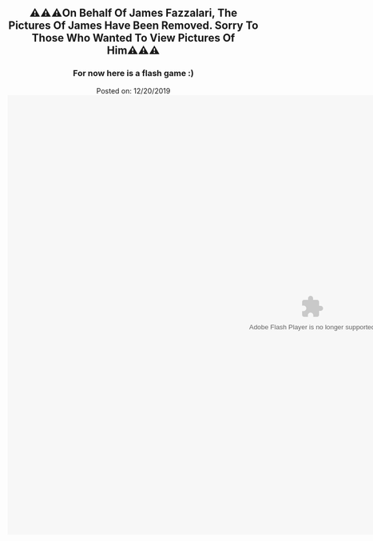 <h2 style="text-align: center;">
⚠️⚠️⚠️On Behalf Of James Fazzalari, The Pictures Of James Have Been Removed. Sorry To Those Who Wanted To View Pictures Of Him⚠️⚠️⚠️</h2>
<h3 style="text-align: center;">
For now here is a flash game :)</h3>
<div style="text-align: center;">
Posted on: 12/20/2019<br />
<div dir="ltr" style="text-align: left;" trbidi="on">
<embed height="880" pluginspage=" http://www.macromedia.com/go/getflashplayer" src="https://img-hws.y8.com/cloud/y8-flash-game/contents/item_versions/flash_games/22478/original/mega_miner.swf" type="application/x-shockwave-flash" width="1220"></div>
</div>
<head>
  <script data-ad-client="ca-pub-8052951957478605" async src="https://pagead2.googlesyndication.com/pagead/js/adsbygoogle.js"></script></head>
